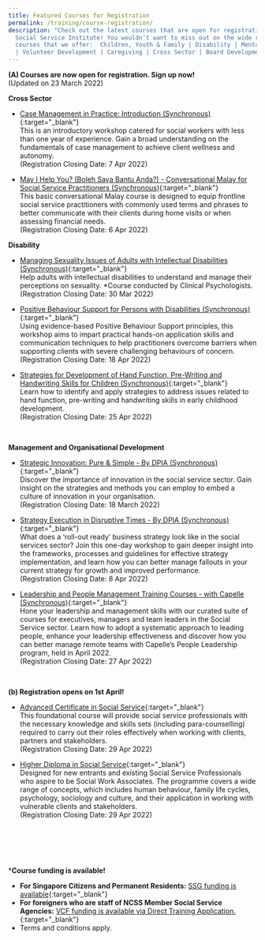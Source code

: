 ```yaml
---
title: Featured Courses for Registration
permalink: /training/course-registration/
description: "Check out the latest courses that are open for registration at the
  Social Service Institute! You wouldn’t want to miss out on the wide range of
  courses that we offer:  Children, Youth & Family | Disability | Mental Health
  | Volunteer Development | Caregiving | Cross Sector | Board Development "
---
```

**(A) Courses are now open for registration. Sign up now!**
<br>(Updated on 23 March 2022)

**Cross Sector**

* [Case Management in Practice: Introduction (Synchronous)](https://iltms.ssi.gov.sg/registration/#/Course?coursecode=SCRS5228){:target="_blank"}  
This is an introductory workshop catered for social workers with less than one year of experience. Gain a broad understanding on the fundamentals of case management to achieve client wellness and autonomy.
<br>(Registration Closing Date: 7 Apr 2022)

* [May I Help You? (Boleh Saya Bantu Anda?) - Conversational Malay for Social Service Practitioners  (Synchronous)](https://iltms.ssi.gov.sg/registration/#/Course?coursecode=SCRS5647){:target="_blank"} 
<br>This basic conversational Malay course is designed to equip frontline social service practitioners with commonly used terms and phrases to better communicate with their clients during home visits or when assessing financial needs.
<br>(Registration Closing Date: 6 Apr 2022)


**Disability**
* [Managing Sexuality Issues of Adults with Intellectual Disabilities (Synchronous)](https://iltms.ssi.gov.sg/registration/#/Course?coursecode=SDIS6064){:target="_blank"} 
<br>Help adults with intellectual disabilities to understand and manage their perceptions on sexuality. *Course conducted by Clinical Psychologists.
<br>(Registration Closing Date: 30 Mar 2022)


* [Positive Behaviour Support for Persons with Disabilities (Synchronous)](https://iltms.ssi.gov.sg/registration/#/Course?coursecode=SDIS172){:target="_blank"} 
<br>Using evidence-based Positive Behaviour Support principles, this workshop aims to impart practical hands-on application skills and communication techniques to help practitioners overcome barriers when supporting clients with severe challenging behaviours of concern.
<br>(Registration Closing Date: 18 Apr 2022)


* [Strategies for Development of Hand Function, Pre-Writing and Handwriting Skills for Children (Synchronous)](https://iltms.ssi.gov.sg/registration/#/Course?coursecode=SDIS5789){:target="_blank"} 
<br> Learn how to identify and apply strategies to address issues related to hand function, pre-writing and handwriting skills in early childhood development.
<br>(Registration Closing Date: 25 Apr 2022)
<br>


**Management and Organisational Development**

* [Strategic Innovation: Pure & Simple - By DPIA (Synchronous)](https://docs.google.com/forms/d/e/1FAIpQLSc3r8kfWF7_XaJdA1wka4GUVzi_0Uhr7V9NXSLxAwj_JToWYg/viewform){:target="_blank"} 
<br> Discover the importance of innovation in the social service sector. Gain insight on the strategies and methods you can employ to embed a culture of innovation in your organisation.
<br> (Registration Closing Date: 18 March 2022)


* [Strategy Execution in Disruptive Times - By DPIA (Synchronous)](https://forms.gle/GaTLPjDhJvptbHLd9){:target="_blank"} 
<br> What does a ‘roll-out ready’ business strategy look like in the social services sector? Join this one-day workshop to gain deeper insight into the frameworks, processes and guidelines for effective strategy implementation, and learn how you can better manage fallouts in your current strategy for growth and improved performance. <br> (Registration Closing Date: 8 Apr 2022)


* [Leadership and People Management Training Courses - with Capelle (Synchronous)](https://forms.office.com/r/MBdJgS9VLB){:target="_blank"} 
<br>Hone your leadership and management skills with our curated suite of courses for executives, managers and team leaders in the Social Service sector. Learn how to adopt a systematic approach to leading people, enhance your leadership effectiveness and discover how you can better manage remote teams with Capelle’s People Leadership program, held in April 2022. 
<br> (Registration Closing Date:  27 Apr 2022)
<br>

**(b) Registration opens on 1st April!**
* [Advanced Certificate in Social Service](https://www.ssi.gov.sg/training/cet-programmes/advanced-certificate-in-social-service/){:target="_blank"} 
<br>This foundational course will provide social service professionals with the necessary knowledge and skills sets (including para-counselling) required to carry out their roles effectively when working with clients, partners and stakeholders.
<br> (Registration Closing Date:  29 Apr 2022)


* [Higher Diploma in Social Service](https://www.ssi.gov.sg/training/cet-programmes/higher-diploma-in-social-service/){:target="_blank"} 
<br>Designed for new entrants and existing Social Service Professionals who aspire to be Social Work Associates. The programme covers a wide range of concepts, which includes human behaviour, family life cycles, psychology, sociology and culture, and their application in working with vulnerable clients and stakeholders.
<br> (Registration Closing Date:  29 Apr 2022)
<br>

<br>
<br>
<br>

***Course funding is available!**
* **For Singapore Citizens and Permanent Residents:** [SSG funding is available](https://www.ssg-wsg.gov.sg/individuals/training-grants-incentives.html){:target="_blank"}  <br>
* **For foreigners who are staff of NCSS Member Social Service Agencies:** [VCF funding is available via Direct Training Application.](https://www.ncss.gov.sg/grants-search/detail-page/VCFProfessionalCapabilityGrant-LocalTraining){:target="_blank"} <br>
* Terms and conditions apply.